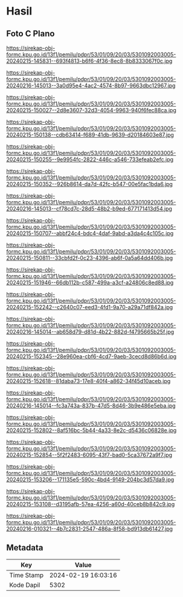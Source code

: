 # Hasil

## Foto C Plano

https://sirekap-obj-formc.kpu.go.id/13f1/pemilu/pdpr/53/01/09/20/03/5301092003005-20240215-145831--693f4813-b6f6-4f36-8ec8-8b8333067f0c.jpg

https://sirekap-obj-formc.kpu.go.id/13f1/pemilu/pdpr/53/01/09/20/03/5301092003005-20240216-145013--3a0d95e4-4ac2-4574-8b97-9663dbc12967.jpg

https://sirekap-obj-formc.kpu.go.id/13f1/pemilu/pdpr/53/01/09/20/03/5301092003005-20240215-150027--2d8e3607-32d3-4054-9963-940f6fec88ca.jpg

https://sirekap-obj-formc.kpu.go.id/13f1/pemilu/pdpr/53/01/09/20/03/5301092003005-20240215-150138--cdb63414-f689-41db-9639-d20184603e87.jpg

https://sirekap-obj-formc.kpu.go.id/13f1/pemilu/pdpr/53/01/09/20/03/5301092003005-20240215-150255--9e9954fc-2822-446c-a546-733efeab2efc.jpg

https://sirekap-obj-formc.kpu.go.id/13f1/pemilu/pdpr/53/01/09/20/03/5301092003005-20240215-150352--926b8614-da7d-42fc-b547-00e5fac1bda6.jpg

https://sirekap-obj-formc.kpu.go.id/13f1/pemilu/pdpr/53/01/09/20/03/5301092003005-20240216-145013--cf78cd7c-28d5-48b2-b9ed-677171413d54.jpg

https://sirekap-obj-formc.kpu.go.id/13f1/pemilu/pdpr/53/01/09/20/03/5301092003005-20240215-150707--abbf24c4-bdc4-4daf-9abd-a3da4c4c105c.jpg

https://sirekap-obj-formc.kpu.go.id/13f1/pemilu/pdpr/53/01/09/20/03/5301092003005-20240215-150811--33cbfd2f-0c23-4396-ab6f-0a5a64dd406b.jpg

https://sirekap-obj-formc.kpu.go.id/13f1/pemilu/pdpr/53/01/09/20/03/5301092003005-20240215-151946--66db112b-c587-499a-a3cf-a24806c8ed88.jpg

https://sirekap-obj-formc.kpu.go.id/13f1/pemilu/pdpr/53/01/09/20/03/5301092003005-20240215-152242--c2640c07-eed3-4fd1-9a70-a29a71df842a.jpg

https://sirekap-obj-formc.kpu.go.id/13f1/pemilu/pdpr/53/01/09/20/03/5301092003005-20240216-145014--ab658d79-d81d-4b22-882d-f4795665b25f.jpg

https://sirekap-obj-formc.kpu.go.id/13f1/pemilu/pdpr/53/01/09/20/03/5301092003005-20240215-152345--28e960ea-cbf6-4cd7-9aeb-3cecd8d86b6d.jpg

https://sirekap-obj-formc.kpu.go.id/13f1/pemilu/pdpr/53/01/09/20/03/5301092003005-20240215-152618--81daba73-17e8-40f4-a862-34f45d10aceb.jpg

https://sirekap-obj-formc.kpu.go.id/13f1/pemilu/pdpr/53/01/09/20/03/5301092003005-20240216-145014--fc3a743a-837b-47d5-8d46-3b9e486e5eba.jpg

https://sirekap-obj-formc.kpu.go.id/13f1/pemilu/pdpr/53/01/09/20/03/5301092003005-20240215-152802--8af516bc-5b44-4a33-8e2c-d5436c06828e.jpg

https://sirekap-obj-formc.kpu.go.id/13f1/pemilu/pdpr/53/01/09/20/03/5301092003005-20240215-152854--5f2f2483-6095-43f7-bad0-5ca37672a9f7.jpg

https://sirekap-obj-formc.kpu.go.id/13f1/pemilu/pdpr/53/01/09/20/03/5301092003005-20240215-153206--171135e5-590c-4bd4-9149-204bc3d57da9.jpg

https://sirekap-obj-formc.kpu.go.id/13f1/pemilu/pdpr/53/01/09/20/03/5301092003005-20240215-153108--d3195afb-57ea-4256-a60d-40ceb8b842c9.jpg

https://sirekap-obj-formc.kpu.go.id/13f1/pemilu/pdpr/53/01/09/20/03/5301092003005-20240216-010321--4b7c2831-2547-486a-8f58-bd913db61427.jpg


## Metadata

| Key        | Value               |
| ---------- | ------------------- |
| Time Stamp | 2024-02-19 16:03:16 |
| Kode Dapil | 5302                |



